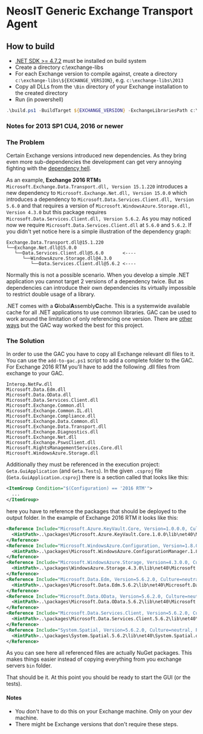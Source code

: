 # NeosIT Generic Exchange Transport Agent

## How to build

- [.NET SDK >= 4.7.2](https://dotnet.microsoft.com/download/thank-you/net472-developer-pack) must be installed on build system
- Create a directory c:\exchange-libs
- For each Exchange version to compile against, create a directory `c:\exchange-libs\${EXCHANGE_VERSION}`, e.g. `c:\exchange-libs\2013`
- Copy all DLLs from the `\Bin` directory of your Exchange installation to the created directory
- Run (in powershell)

```ps1
.\build.ps1 -BuildTarget ${EXCHANGE_VERSION} -ExchangeLibrariesPath c:\exchange-libs
```

### Notes for 2013 SP1 CU4, 2016 or newer

### The Problem
Certain Exchange versions introduced new dependencies. As they bring even more sub-dependencies the development can get very annoying fighting with the [dependency hell](https://en.wikipedia.org/wiki/Dependency_hell).

As an example, **Exchange 2016 RTM**s `Microsoft.Exchange.Data.Transport.dll, Version 15.1.220` introduces a new dependency to `Microsoft.Exchange.Net.dll, Version 15.0.0` which introduces a dependency to `Microsoft.Data.Services.Client.dll, Version 5.6.0` and that requires a version of `Microsoft.WindowsAzure.Storage.dll, Version 4.3.0` but this package requires `Microsoft.Data.Services.Client.dll, Version 5.6.2`. As you may noticed now we require `Microsoft.Data.Services.Client.dll` at `5.6.0` and `5.6.2`. If you didn't yet notice here is a simple illustration of the dependency graph:

```none
Exchange.Data.Transport.dll@15.1.220
└──Exchange.Net.dll@15.0.0
   └──Data.Services.Client.dll@5.6.0       <----
      └──WindowsAzure.Storage.dll@4.3.0
         └──Data.Services.Client.dll@5.6.2 <----
```

Normally this is not a possible scenario. When you develop a simple .NET application you cannot target 2 versions of a dependency twice. But as dependencies can introduce their own dependencies its virtually impossible to restrict double usage of a library.

.NET comes with a **G**lobal**A**ssembly**C**ache. This is a systemwide available cache for all .NET applications to use common libraries. GAC can be used to work around the limitation of only referencing one version. There are [other ways](https://michaelscodingspot.com/2018/04/24/how-to-resolve-net-reference-and-nuget-package-version-conflicts/) but the GAC way worked the best for this project.

### The Solution

In order to use the GAC you have to copy all Exchange relevant dll files to it. You can use the `add-to-gac.ps1` script to add a complete folder to the GAC. For Exchange 2016 RTM you'll have to add the following .dll files from exchange to your GAC.

```none
Interop.NetFw.dll
Microsoft.Data.Edm.dll
Microsoft.Data.OData.dll
Microsoft.Data.Services.Client.dll
Microsoft.Exchange.Common.dll
Microsoft.Exchange.Common.IL.dll
Microsoft.Exchange.Compliance.dll
Microsoft.Exchange.Data.Common.dll
Microsoft.Exchange.Data.Transport.dll
Microsoft.Exchange.Diagnostics.dll
Microsoft.Exchange.Net.dll
Microsoft.Exchange.PswsClient.dll
Microsoft.RightsManagementServices.Core.dll
Microsoft.WindowsAzure.Storage.dll
```

Additionally they must be referenced in the execution project: `Geta.GuiApplication` (and `Geta.Tests`). In the given `.csproj` file (`Geta.GuiApplication.csproj`) there is a section called that looks like this:

```xml
<ItemGroup Condition="$(Configuration) == '2016 RTM'">
  ...
</ItemGroup>
```

here you have to reference the packages that should be deployed to the output folder. In the example of Exchange 2016 RTM it looks like this:

```xml
<Reference Include="Microsoft.Azure.KeyVault.Core, Version=1.0.0.0, Culture=neutral, PublicKeyToken=31bf3856ad364e35">
  <HintPath>..\packages\Microsoft.Azure.KeyVault.Core.1.0.0\lib\net40\Microsoft.Azure.KeyVault.Core.dll</HintPath>
</Reference>
<Reference Include="Microsoft.WindowsAzure.Configuration, Version=1.8.0.0, Culture=neutral, PublicKeyToken=31bf3856ad364e35">
  <HintPath>..\packages\Microsoft.WindowsAzure.ConfigurationManager.1.8.0.0\lib\net35-full\Microsoft.WindowsAzure.Configuration.dll</HintPath>
</Reference>
<Reference Include="Microsoft.WindowsAzure.Storage, Version=4.3.0.0, Culture=neutral, PublicKeyToken=31bf3856ad364e35">
  <HintPath>..\packages\WindowsAzure.Storage.4.3.0\lib\net40\Microsoft.WindowsAzure.Storage.dll</HintPath>
</Reference>
<Reference Include="Microsoft.Data.Edm, Version=5.6.2.0, Culture=neutral, PublicKeyToken=31bf3856ad364e35">
  <HintPath>..\packages\Microsoft.Data.Edm.5.6.2\lib\net40\Microsoft.Data.Edm.dll</HintPath>
</Reference>
<Reference Include="Microsoft.Data.OData, Version=5.6.2.0, Culture=neutral, PublicKeyToken=31bf3856ad364e35">
  <HintPath>..\packages\Microsoft.Data.OData.5.6.2\lib\net40\Microsoft.Data.OData.dll</HintPath>
</Reference>
<Reference Include="Microsoft.Data.Services.Client, Version=5.6.2.0, Culture=neutral, PublicKeyToken=31bf3856ad364e35">
  <HintPath>..\packages\Microsoft.Data.Services.Client.5.6.2\lib\net40\Microsoft.Data.Services.Client.dll</HintPath>
</Reference>
<Reference Include="System.Spatial, Version=5.6.2.0, Culture=neutral, PublicKeyToken=31bf3856ad364e35">
  <HintPath>..\packages\System.Spatial.5.6.2\lib\net40\System.Spatial.dll</HintPath>
</Reference>
```

As you can see here all referenced files are actually NuGet packages. This makes things easier instead of copying everything from you exchange servers `bin` folder.

That should be it. At this point you should be ready to start the GUI (or the tests).

#### Notes

- You don't have to do this on your Exchange machine. Only on your dev machine.
- There might be Exchange versions that don't require these steps.